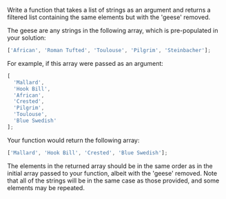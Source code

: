 Write a function that takes a list of strings as an argument and returns a filtered list containing the same elements but with the 'geese' removed.

The geese are any strings in the following array, which is pre-populated in your solution:

```ts
['African', 'Roman Tufted', 'Toulouse', 'Pilgrim', 'Steinbacher'];
```

For example, if this array were passed as an argument:

```ts
[
  'Mallard',
  'Hook Bill',
  'African',
  'Crested',
  'Pilgrim',
  'Toulouse',
  'Blue Swedish'
];
```

Your function would return the following array:

```ts
['Mallard', 'Hook Bill', 'Crested', 'Blue Swedish'];
```

The elements in the returned array should be in the same order as in the initial array passed to your function, albeit with the 'geese' removed. Note that all of the strings will be in the same case as those provided, and some elements may be repeated.
